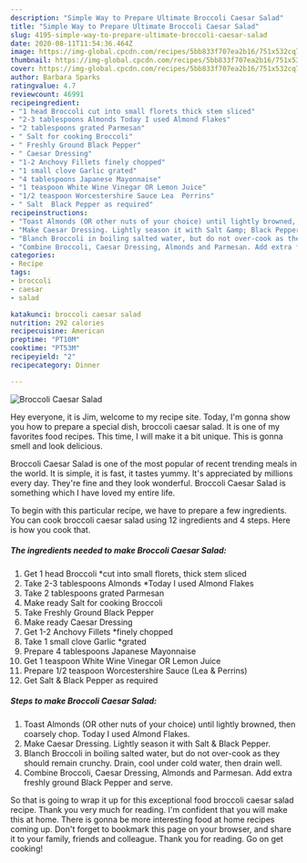 ```yaml
---
description: "Simple Way to Prepare Ultimate Broccoli Caesar Salad"
title: "Simple Way to Prepare Ultimate Broccoli Caesar Salad"
slug: 4195-simple-way-to-prepare-ultimate-broccoli-caesar-salad
date: 2020-08-11T11:54:36.464Z
image: https://img-global.cpcdn.com/recipes/5bb833f707ea2b16/751x532cq70/broccoli-caesar-salad-recipe-main-photo.jpg
thumbnail: https://img-global.cpcdn.com/recipes/5bb833f707ea2b16/751x532cq70/broccoli-caesar-salad-recipe-main-photo.jpg
cover: https://img-global.cpcdn.com/recipes/5bb833f707ea2b16/751x532cq70/broccoli-caesar-salad-recipe-main-photo.jpg
author: Barbara Sparks
ratingvalue: 4.7
reviewcount: 46991
recipeingredient:
- "1 head Broccoli cut into small florets thick stem sliced"
- "2-3 tablespoons Almonds Today I used Almond Flakes"
- "2 tablespoons grated Parmesan"
- " Salt for cooking Broccoli"
- " Freshly Ground Black Pepper"
- " Caesar Dressing"
- "1-2 Anchovy Fillets finely chopped"
- "1 small clove Garlic grated"
- "4 tablespoons Japanese Mayonnaise"
- "1 teaspoon White Wine Vinegar OR Lemon Juice"
- "1/2 teaspoon Worcestershire Sauce Lea  Perrins"
- " Salt  Black Pepper as required"
recipeinstructions:
- "Toast Almonds (OR other nuts of your choice) until lightly browned, then coarsely chop. Today I used Almond Flakes."
- "Make Caesar Dressing. Lightly season it with Salt &amp; Black Pepper."
- "Blanch Broccoli in boiling salted water, but do not over-cook as they should remain crunchy. Drain, cool under cold water, then drain well."
- "Combine Broccoli, Caesar Dressing, Almonds and Parmesan. Add extra freshly ground Black Pepper and serve."
categories:
- Recipe
tags:
- broccoli
- caesar
- salad

katakunci: broccoli caesar salad 
nutrition: 292 calories
recipecuisine: American
preptime: "PT10M"
cooktime: "PT53M"
recipeyield: "2"
recipecategory: Dinner

---
```



![Broccoli Caesar Salad](https://img-global.cpcdn.com/recipes/5bb833f707ea2b16/751x532cq70/broccoli-caesar-salad-recipe-main-photo.jpg)

Hey everyone, it is Jim, welcome to my recipe site. Today, I'm gonna show you how to prepare a special dish, broccoli caesar salad. It is one of my favorites food recipes. This time, I will make it a bit unique. This is gonna smell and look delicious.

Broccoli Caesar Salad is one of the most popular of recent trending meals in the world. It is simple, it is fast, it tastes yummy. It's appreciated by millions every day. They're fine and they look wonderful. Broccoli Caesar Salad is something which I have loved my entire life.




To begin with this particular recipe, we have to prepare a few ingredients. You can cook broccoli caesar salad using 12 ingredients and 4 steps. Here is how you cook that.

<!--inarticleads1-->

##### The ingredients needed to make Broccoli Caesar Salad:

1. Get 1 head Broccoli *cut into small florets, thick stem sliced
1. Take 2-3 tablespoons Almonds *Today I used Almond Flakes
1. Take 2 tablespoons grated Parmesan
1. Make ready  Salt for cooking Broccoli
1. Take  Freshly Ground Black Pepper
1. Make ready  Caesar Dressing
1. Get 1-2 Anchovy Fillets *finely chopped
1. Take 1 small clove Garlic *grated
1. Prepare 4 tablespoons Japanese Mayonnaise
1. Get 1 teaspoon White Wine Vinegar OR Lemon Juice
1. Prepare 1/2 teaspoon Worcestershire Sauce (Lea &amp; Perrins)
1. Get  Salt &amp; Black Pepper as required




<!--inarticleads2-->

##### Steps to make Broccoli Caesar Salad:

1. Toast Almonds (OR other nuts of your choice) until lightly browned, then coarsely chop. Today I used Almond Flakes.
1. Make Caesar Dressing. Lightly season it with Salt &amp; Black Pepper.
1. Blanch Broccoli in boiling salted water, but do not over-cook as they should remain crunchy. Drain, cool under cold water, then drain well.
1. Combine Broccoli, Caesar Dressing, Almonds and Parmesan. Add extra freshly ground Black Pepper and serve.




So that is going to wrap it up for this exceptional food broccoli caesar salad recipe. Thank you very much for reading. I'm confident that you will make this at home. There is gonna be more interesting food at home recipes coming up. Don't forget to bookmark this page on your browser, and share it to your family, friends and colleague. Thank you for reading. Go on get cooking!
